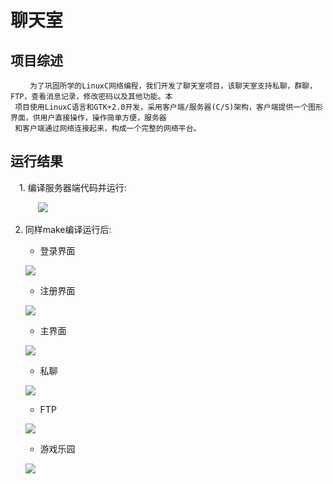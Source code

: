 # 聊天室


## 项目综述
     　　为了巩固所学的LinuxC网络编程，我们开发了聊天室项目，该聊天室支持私聊，群聊，FTP，查看消息记录，修改密码以及其他功能。本
     项目使用LinuxC语言和GTK+2.0开发，采用客户端/服务器(C/S)架构，客户端提供一个图形界面，供用户直接操作，操作简单方便，服务器
     和客户端通过网络连接起来，构成一个完整的网络平台。

## 运行结果

　1. 编译服务器端代码并运行:
  
       &emsp;&emsp;![](http://on81dxgme.bkt.clouddn.com/serv.png)
    
  2. 同样make编译运行后:
    
        + 登录界面
        
        ![](http://on81dxgme.bkt.clouddn.com/login.png)
        
        - 注册界面
        
        ![](http://on81dxgme.bkt.clouddn.com/register.png)
        
        - 主界面
        
        ![](http://on81dxgme.bkt.clouddn.com/main.png)
        
        - 私聊
        
        ![](http://on81dxgme.bkt.clouddn.com/chat.png)
        
        - FTP
        
        ![](http://on81dxgme.bkt.clouddn.com/ftp.png)
        
        - 游戏乐园
        
        ![](http://on81dxgme.bkt.clouddn.com/game.png)
